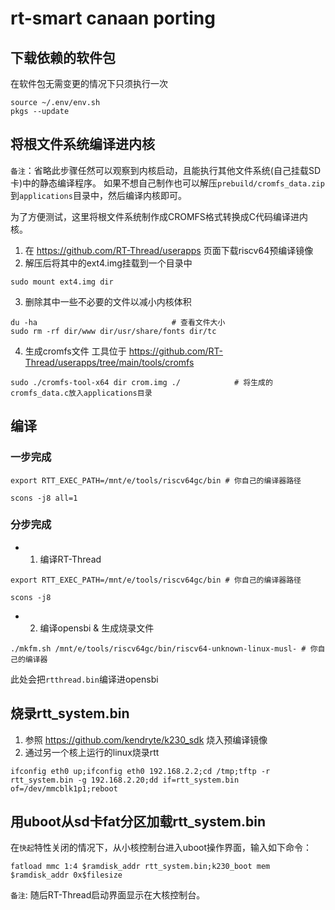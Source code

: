# rt-smart canaan porting

## 下载依赖的软件包

在软件包无需变更的情况下只须执行一次
```
source ~/.env/env.sh
pkgs --update
```

## 将根文件系统编译进内核

`备注`：省略此步骤任然可以观察到内核启动，且能执行其他文件系统(自己挂载SD卡)中的静态编译程序。
如果不想自己制作也可以解压`prebuild/cromfs_data.zip`到`applications`目录中，然后编译内核即可。

为了方便测试，这里将根文件系统制作成CROMFS格式转换成C代码编译进内核。

1. 在 https://github.com/RT-Thread/userapps 页面下载riscv64预编译镜像
2. 解压后将其中的ext4.img挂载到一个目录中
```
sudo mount ext4.img dir
```
3. 删除其中一些不必要的文件以减小内核体积
```
du -ha                              # 查看文件大小
sudo rm -rf dir/www dir/usr/share/fonts dir/tc

```
4. 生成cromfs文件
工具位于 https://github.com/RT-Thread/userapps/tree/main/tools/cromfs
```
sudo ./cromfs-tool-x64 dir crom.img ./            # 将生成的cromfs_data.c放入applications目录
```

## 编译

### 一步完成
```
export RTT_EXEC_PATH=/mnt/e/tools/riscv64gc/bin # 你自己的编译器路径

scons -j8 all=1
```

### 分步完成
* 1. 编译RT-Thread
```
export RTT_EXEC_PATH=/mnt/e/tools/riscv64gc/bin # 你自己的编译器路径

scons -j8

```

* 2. 编译opensbi & 生成烧录文件
```
./mkfm.sh /mnt/e/tools/riscv64gc/bin/riscv64-unknown-linux-musl- # 你自己的编译器
```
此处会把`rtthread.bin`编译进opensbi


## 烧录rtt_system.bin

1. 参照 https://github.com/kendryte/k230_sdk 烧入预编译镜像
2. 通过另一个核上运行的linux烧录rtt
```
ifconfig eth0 up;ifconfig eth0 192.168.2.2;cd /tmp;tftp -r rtt_system.bin -g 192.168.2.20;dd if=rtt_system.bin of=/dev/mmcblk1p1;reboot

```

## 用uboot从sd卡fat分区加载rtt_system.bin

在`快起`特性关闭的情况下，从小核控制台进入uboot操作界面，输入如下命令：
```
fatload mmc 1:4 $ramdisk_addr rtt_system.bin;k230_boot mem $ramdisk_addr 0x$filesize

```

`备注`: 随后RT-Thread启动界面显示在大核控制台。
